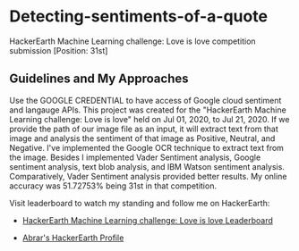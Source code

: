 # Detecting-sentiments-of-a-quote
HackerEarth Machine Learning challenge: Love is love competition submission [Position: 31st]
## Guidelines and My Approaches
Use the GOOGLE CREDENTIAL to have access of Google cloud sentiment and langauge APIs. This project was created for the "HackerEarth Machine Learning challenge: Love is love" held on Jul 01, 2020, to Jul 21, 2020. If we provide the path of our image file as an input, it will extract text from that image and analysis the sentiment of that image as Positive, Neutral, and Negative. I've implemented the Google OCR technique to extract text from the image. Besides I implemented Vader Sentiment analysis, Google sentiment analysis, text blob analysis, and IBM Watson sentiment analysis. Comparatively, Vader Sentiment analysis provided better results. My online accuracy was 51.72753% being 31st in that competition.

Visit leaderboard to watch my standing and follow me on HackerEarth:

* [HackerEarth Machine Learning challenge: Love is love Leaderboard](https://www.hackerearth.com/challenges/competitive/hackerearth-machine-learning-challenge-pride-month-edition/leaderboard/detect-the-sentiment-of-a-quote-2-ca749be7/)


 * [Abrar's HackerEarth Profile](https://www.hackerearth.com/@abrar.jahin.2652)

